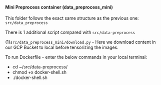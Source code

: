 #### Mini Preprocess container (data_preprocess_mini)

This folder follows the exact same structure as the previous one: `src/data_preprocess`

There is 1 additional script compared with `src/data-preprocess`

(1)`src/data_preprocess_mini/download.py` - Here we download content in our GCP Bucket to local before tensorizing the images.

To run Dockerfile - enter the below commands in your local terminal:

-   cd ~/src/data-preprocess/
-   chmod +x docker-shell.sh
-   ./docker-shell.sh
